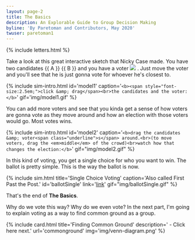 ```yaml
---
layout: page-2
title: The Basics
description: An Explorable Guide to Group Decision Making
byline: 'By Paretoman and Contributors, May 2020'
twuser: paretoman1
---
```

{% include letters.html %}

Take a look at this great interactive sketch that Nicky Case made. You have two candidates {{ A }} {{ B }} and you have a voter <img src="play/img/voter.png" /> . Just move the voter and you'll see that he is just gonna vote for whoever he's closest to.

{% include sim-intro.html
id='model1'
caption='`<b><span style="font-size:2.5em;">click &amp; drag</span><br>the candidates and the voter:</b>`' 
gif='img/model1.gif'
%}

You can add more voters and see that you kinda get a sense of how voters are gonna vote as they move around and how an election with those voters would go. Most votes wins.

{% include sim-intro.html 
id='model2' 
caption='`<b>drag the candidates &amp; voter<span class="underline">s</span> around.<br>(to move voters, drag the <em>middle</em> of the crowd)<br>watch how that changes the election:</b>`' 
gif="img/model2.gif"
%}

In this kind of voting, you get a single choice for who you want to win. The ballot is pretty simple. This is the way the ballot is now.

{% include sim.html 
title='Single Choice Voting' 
caption='Also called First Past the Post.' 
id='ballotSingle' 
link='[link](http://127.0.0.1:8000/sandbox/?v=2.5&m=H4sIAAAAAAAAA3VRQWrEMAz8i84-RLZkJzn3AT30FnLYdlMaCNllN0tZSvv2Sp4WCiUEIsmSxjPjD2qoH4aSA0sZw8DKlollkT3TcQzEPsKlDdy2Xifqm0BS_0o9B8o20YR_n82W3U672-l2O9zUS9kZeRlRghCDEStCrszYCLBYtOuSha42o-HYYeQ6EyMCYKKg0roQMw4LqhaVoUTzoalE2S0BUgJSAlICUjKkwczEYMYq8BKkcojWEofzGXF5Llfib2KAQ_JE6p78hRQolYJnAUXp6qHCMGUE0FPQ058XxBMqhGqp_BR2KYTmBgEiM1zPQMlaJTi5DIgMBhlWFzAo2C2xIj0fluW0Pd3PE_X0uNwuh2Xe7hTo-nZ6f5iuL5f5vM2n1bpft_U4vc7rdKTPbxSiHLmuAgAA)' 
gif="img/ballotSingle.gif"
%}

That's the end of **The Basics**.

Why do we vote this way? Why do we even vote? In the next part, I'm going to explain voting as a way to find common ground as a group.

{% include card.html title='Finding Common Ground' description=' - Click here next.' url='commonground' img='img/venn-diagram.png' %}